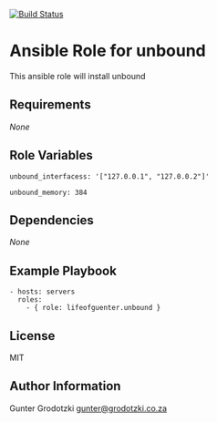 [![Build Status](https://travis-ci.org/lifeofguenter/ansible-role-unbound.svg?branch=master)](https://travis-ci.org/lifeofguenter/ansible-role-unbound)

# Ansible Role for unbound

This ansible role will install unbound

## Requirements

_None_

## Role Variables

```
unbound_interfacess: '["127.0.0.1", "127.0.0.2"]'
```

```
unbound_memory: 384
```

## Dependencies

_None_

## Example Playbook

```
- hosts: servers
  roles:
    - { role: lifeofguenter.unbound }
```

## License

MIT

## Author Information

Gunter Grodotzki <gunter@grodotzki.co.za>
